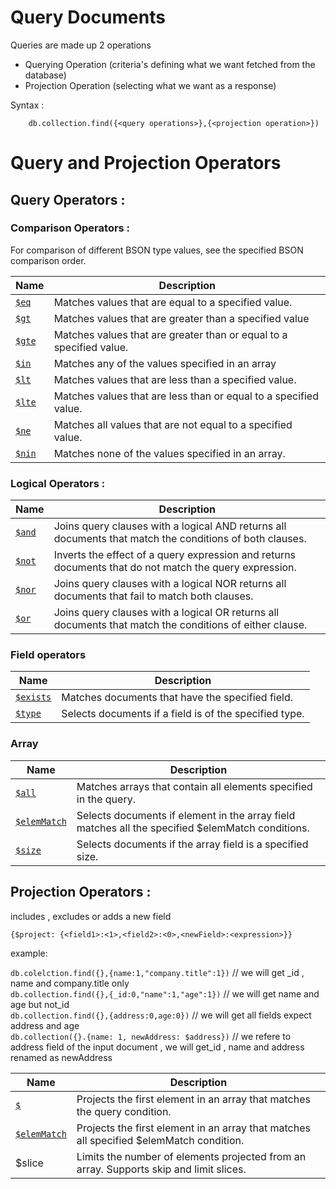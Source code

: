 # Query Documents

Queries are made up 2 operations

- Querying Operation (criteria's defining  what we want fetched from the database)
- Projection Operation (selecting what we want as a response)

Syntax :

```
    db.collection.find({<query operations>},{<projection operation>})
```

<!-- Lets look at the different operators used to build this two operations
[Query and Projection Operators](/course/crud/queryProjectionOperators.md) -->

# Query and Projection Operators

## Query Operators :

### Comparison Operators :

For comparison of different BSON type values, see the specified BSON comparison order.

| Name                                                   | Description                                                         |
| ------------------------------------------------------ | ------------------------------------------------------------------- |
| [```$eq```](/course/crud/queryOperators/$eq_$ne.md)    | Matches values that are equal to a specified value.                 |
| [```$gt```](/course/crud/queryOperators/$gt_$gte.md)   | Matches values that are greater than a specified value              |
| [```$gte```](/course/crud/queryOperators/$gt_$gte.md/) | Matches values that are greater than or equal to a specified value. |
| [```$in```](/course/crud/queryOperators/$in.md)        | Matches any of the values specified in an array                     |
| [```$lt```](/course/crud/queryOperators/$lt_$lte.md)   | Matches values that are less than a specified value.                |
| [```$lte```](/course/crud/queryOperators/$lt_$lte.md)  | Matches values that are less than or equal to a specified value.    |
| [```$ne```](/course/crud/queryOperators/$eq_$ne.md)    | Matches all values that are not equal to a specified value.         |
| [```$nin```](/course/crud/queryOperators/$in_$nin.md)  | Matches none of the values specified in an array.                   |

### Logical Operators :

 | Name                                              | Description                                                                                             |
 | ------------------------------------------------- | ------------------------------------------------------------------------------------------------------- |
 | [```$and```](/course/crud/queryOperators/$and.md) | Joins query clauses with a logical AND returns all documents that match the conditions of both clauses. |
 | [```$not```](/course/crud/queryOperators/$not.md) | Inverts the effect of a query expression and returns documents that do not match the query expression.  |
 | [```$nor```](/course/crud/queryOperators/$nor.md) | Joins query clauses with a logical NOR returns all documents that fail to match both clauses.           |
 | [```$or```](/course/crud/queryOperators/$or.md)   | Joins query clauses with a logical OR returns all documents that match the conditions of either clause. |

### Field operators

| Name                                                    | Description                                            |
| ------------------------------------------------------- | ------------------------------------------------------ |
| [```$exists```](/course/crud/queryOperators/$exists.md) | Matches documents that have the specified field.       |
| [```$type```](/course/crud/queryOperators/$type.md)     | Selects documents if a field is of the specified type. |

### Array

| Name                                                      | Description                                                                                      |
| --------------------------------------------------------- | ------------------------------------------------------------------------------------------------ |
| [```$all```](/course/crud/queryOperators/$all.md)         | Matches arrays that contain all elements specified in the query.                                 |
| [`$elemMatch`](/course/crud/queryOperators/$elemMatch.md) | Selects documents if element in the array field matches all the specified $elemMatch conditions. |
| [`$size`](/course/crud/queryOperators/$size.md)           | Selects documents if the array field is a specified size.                                        |

## Projection Operators :

  includes , excludes or adds a new field

``` {$project: {<field1>:<1>,<field2>:<0>,<newField>:<expression>}} ```

example:

```db.colelction.find({},{name:1,"company.title":1})``` // we will get _id , name and company.title only <br>
```db.collection.find({},{_id:0,"name":1,"age":1})``` // we will get name and age but not_id<br>
```db.collection.find({},{address:0,age:0})```  // we will get all fields expect address and age<br>
```db.collection({}.{name: 1, newAddress: $address})``` // we refere to address field of the input document , we will get_id , name  and address renamed as newAddress

| Name                                                             | Description                                                                             |
| ---------------------------------------------------------------- | --------------------------------------------------------------------------------------- |
| [`$`](/course/crud/projectionOperators/$_$elemMatch.md)          | Projects the first element in an array that matches the query condition.                |
| [`$elemMatch`](/course/crud/projectionOperators/$_$elemMatch.md) | Projects the first element in an array that matches all specified $elemMatch condition. |
| $slice                                                           | Limits the number of elements projected from an array. Supports skip and limit slices.  |
